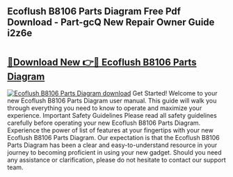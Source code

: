 ## Ecoflush B8106 Parts Diagram Free Pdf Download - Part-gcQ New Repair Owner Guide i2z6e

# <h2><a href="http://dfs8b5.blite.top/?on=Ecoflush+B8106+Parts+Diagram">🔗Download New 👉🔴 Ecoflush B8106 Parts Diagram</a></h2>

[![Ecoflush B8106 Parts Diagram download](https://i.imgur.com/lujVjoI.png)](http://dfs8b5.blite.top/?on=Ecoflush+B8106+Parts+Diagram)
Get Started! Welcome to your new Ecoflush B8106 Parts Diagram user manual. This guide will walk you through everything you need to know to operate and maximize your experience. Important Safety Guidelines Please read all safety guidelines carefully before operating your new Ecoflush B8106 Parts Diagram. Experience the power of list of features at your fingertips with your new Ecoflush B8106 Parts Diagram. Our expectation is that the Ecoflush B8106 Parts Diagram has been a clear and easy-to-understand resource in your journey to becoming proficient in using your new gadget. Should you need any assistance or clarification, please do not hesitate to contact our support team.

